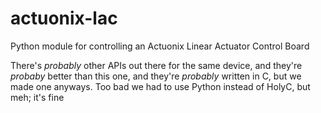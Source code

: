 # actuonix-lac
Python module for controlling an Actuonix Linear Actuator Control Board

There's *probably* other APIs out there for the same device, and they're *probaby* better than this one, and they're *probably* written in C, but we made one anyways. Too bad we had to use Python instead of HolyC, but meh; it's fine
